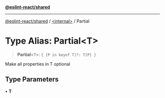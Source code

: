 [**@eslint-react/shared**](../../README.md)

***

[@eslint-react/shared](../../README.md) / [\<internal\>](../README.md) / Partial

# Type Alias: Partial\<T\>

> **Partial**\<`T`\>: `{ [P in keyof T]?: T[P] }`

Make all properties in T optional

## Type Parameters

• **T**
